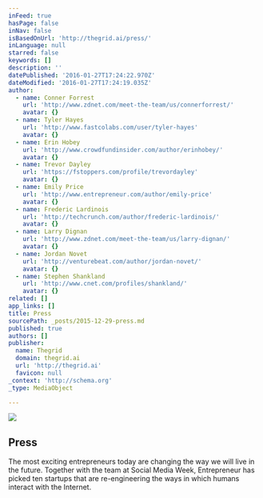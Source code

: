 ```yaml
---
inFeed: true
hasPage: false
inNav: false
isBasedOnUrl: 'http://thegrid.ai/press/'
inLanguage: null
starred: false
keywords: []
description: ''
datePublished: '2016-01-27T17:24:22.970Z'
dateModified: '2016-01-27T17:24:19.035Z'
author:
  - name: Conner Forrest
    url: 'http://www.zdnet.com/meet-the-team/us/connerforrest/'
    avatar: {}
  - name: Tyler Hayes
    url: 'http://www.fastcolabs.com/user/tyler-hayes'
    avatar: {}
  - name: Erin Hobey
    url: 'http://www.crowdfundinsider.com/author/erinhobey/'
    avatar: {}
  - name: Trevor Dayley
    url: 'https://fstoppers.com/profile/trevordayley'
    avatar: {}
  - name: Emily Price
    url: 'http://www.entrepreneur.com/author/emily-price'
    avatar: {}
  - name: Frederic Lardinois
    url: 'http://techcrunch.com/author/frederic-lardinois/'
    avatar: {}
  - name: Larry Dignan
    url: 'http://www.zdnet.com/meet-the-team/us/larry-dignan/'
    avatar: {}
  - name: Jordan Novet
    url: 'http://venturebeat.com/author/jordan-novet/'
    avatar: {}
  - name: Stephen Shankland
    url: 'http://www.cnet.com/profiles/shankland/'
    avatar: {}
related: []
app_links: []
title: Press
sourcePath: _posts/2015-12-29-press.md
published: true
authors: []
publisher:
  name: Thegrid
  domain: thegrid.ai
  url: 'http://thegrid.ai'
  favicon: null
_context: 'http://schema.org'
_type: MediaObject

---
```

![](https://the-grid-user-content.s3-us-west-2.amazonaws.com/71de8032-3b0e-41fc-a076-d0e166346854.jpg)

<article style=""><h1>Press</h1></article>

The most exciting entrepreneurs today are changing the way we will live in the future. Together with the team at Social Media Week, Entrepreneur has picked ten startups that are re-engineering the ways in which humans interact with the Internet.
